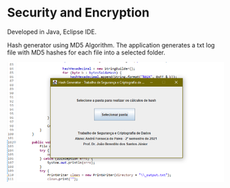 
# Security and Encryption

Developed in Java, Eclipse IDE.

Hash generator using MD5 Algorithm.
The application generates a txt log file with MD5 hashes for each file into a selected folder.

<img src="https://github.com/afpaiva/MyHashGenerator/blob/main/screenshot.png?raw=true">